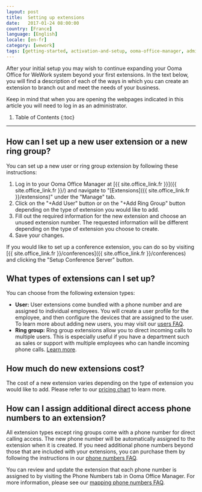 ```yaml
---
layout: post
title:  Setting up extensions
date:   2017-01-24 08:00:00
country: [France]
language: [English]
locale: [en-fr]
category: [wework]
tags: [getting-started, activation-and-setup, ooma-office-manager, admin-features, user-management, wework]
---
```


After your initial setup you may wish to continue expanding your Ooma Office for WeWork system beyond your first extensions. In the text below, you will find a description of each of the ways in which you can create an extension to branch out and meet the needs of your business. 

Keep in mind that when you are opening the webpages indicated in this article you will need to log in as an administrator.

1. Table of Contents
{:toc}
* * *

## How can I set up a new user extension or a new ring group?

You can set up a new user or ring group extension by following these instructions:

1. Log in to your Ooma Office Manager at [{{ site.office_link.fr }}]({{ site.office_link.fr }}/) and navigate to "[Extensions]({{ site.office_link.fr }}/extensions)" under the "Manage" tab.
2. Click on the "+Add User" button or on the "+Add Ring Group" button depending on the type of extension you would like to add. 
3. Fill out the required information for the new extension and choose an unused extension number. The requested information will be different depending on the type of extension you choose to create.
4. Save your changes.

If you would like to set up a conference extension, you can do so by visiting [{{ site.office_link.fr }}/conferences]({{ site.office_link.fr }}/conferences) and clicking the "Setup Conference Server" button.

## What types of extensions can I set up?

You can choose from the following extension types:

* **User:** User extensions come bundled with a phone number and are assigned to individual employees. You will create a user profile for the employee, and then configure the devices that are assigned to the user. To learn more about adding new users, you may visit our [users FAQ](/fr/en//adding-a-new-user).
* **Ring group:** Ring group extensions allow you to direct incoming calls to multiple users. This is especially useful if you have a department such as sales or support with multiple employees who can handle incoming phone calls. [Learn more](/fr/en//ring-groups).

## How much do new extensions cost?

The cost of a new extension varies depending on the type of extension you would like to add. Please refer to our [pricing chart](/fr/en//ooma-office-pricing-chart) to learn more.

## How can I assign additional direct access phone numbers to an extension?

All extension types except ring groups come with a phone number for direct calling access. The new phone number will be automatically assigned to the extension when it is created. If you need additional phone numbers beyond those that are included with your extensions, you can purchase them by following the instructions in our [phone numbers FAQ](/fr/en//adding-additional-phone-numbers).

You can review and update the extension that each phone number is assigned to by visiting the Phone Numbers tab in Ooma Office Manager. For more information, please see our [mapping phone numbers FAQ](/fr/en//mapping-phone-numbers). 